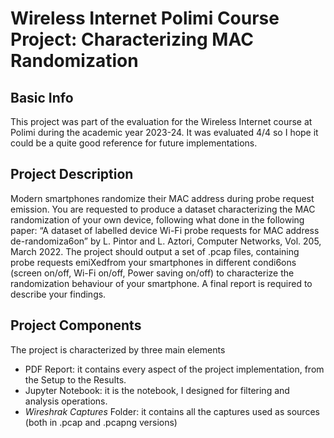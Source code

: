 # Wireless Internet Polimi Course Project: Characterizing MAC Randomization

## Basic Info
This project was part of the evaluation for the Wireless Internet course at Polimi during the academic year 2023-24.
It was evaluated 4/4 so I hope it could be a quite good reference for future implementations.

## Project Description
Modern smartphones randomize their MAC address during probe request emission. 
You are requested to produce a dataset characterizing the MAC randomization of your own device, following what done in the following paper: “A dataset of labelled device Wi-Fi probe requests for MAC address de-randomiza6on” by L. Pintor and L. Aztori, Computer Networks, Vol. 205, March 2022. 
The project should output a set of .pcap files, containing probe requests emiXedfrom your smartphones in different condi6ons (screen on/off, Wi-Fi on/off, Power saving on/off) to characterize the randomization behaviour of your smartphone. 
A final report is required to describe your findings.

## Project Components
The project is characterized by three main elements
- PDF Report: it contains every aspect of the project implementation, from the Setup to the Results.
- Jupyter Notebook: it is the notebook, I designed for filtering and analysis operations.
- *Wireshrak Captures* Folder: it contains all the captures used as sources (both in .pcap and .pcapng versions)
